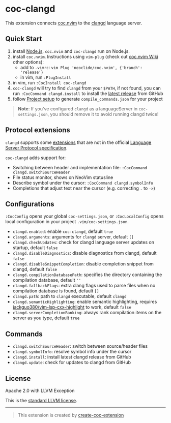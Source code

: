 # coc-clangd

This extension connects [coc.nvim][] to the [clangd][] language server.

## Quick Start

1. install [Node.js][]. `coc.nvim` and `coc-clangd` run on Node.js.
1. install `coc.nvim`. Instructions using `vim-plug` (check out [coc.nvim Wiki][] other options):
   - add to `.vimrc`: `vim Plug 'neoclide/coc.nvim', {'branch': 'release'}`
   - in vim, run `:PlugInstall`
1. in vim, run `:CocInstall coc-clangd`
1. `coc-clangd` will try to find `clangd` from your `$PATH`, if not found, you can run `:CocCommand clangd.install` to install the [latest release][] from GitHub
1. follow [Project setup][] to generate `compile_commands.json` for your project

> **Note**: If you've configured `clangd` as a languageServer in `coc-settings.json`, you should remove it to avoid running clangd twice!

## Protocol extensions

`clangd` supports some [extensions][] that are not in the official [Language Server Protocol specification][lsp].

`coc-clangd` adds support for:

- Switching between header and implementation file: `:CocCommand clangd.switchSourceHeader`
- File status monitor, shows on NeoVim statusline
- Describe symbol under the cursor: `:CocCommand clangd.symbolInfo`
- Completions that adjust text near the cursor (e.g. correcting `.` to `->`)

## Configurations

`:CocConfig` opens your global `coc-settings.json`, or `:CocLocalConfig` opens local configuration in your project `.vim/coc-settings.json`.

- `clangd.enabled`: enable `coc-clangd`, default `true`
- `clangd.arguments`: arguments for `clangd` server, default `[]`
- `clangd.checkUpdates`: check for clangd language server updates on startup, default `false`
- `clangd.disableDiagnostics`: disable diagnostics from clangd, default `false`
- `clangd.disableSnippetCompletion`: disable completion snippet from clangd, default `false`
- `clangd.compilationDatabasePath`: specifies the directory containing the compilation database, default `''`
- `clangd.fallbackFlags`: extra clang flags used to parse files when no compilation database is found, default `[]`
- `clangd.path`: path to `clangd` executable, default `clangd`
- `clangd.semanticHighlighting`: enable semantic highlighting, requires [jackguo380/vim-lsp-cxx-highlight](https://github.com/jackguo380/vim-lsp-cxx-highlight) to work, default `false`
- `clangd.serverCompletionRanking`: always rank compilation items on the server as you type, default `true`

## Commands

- `clangd.switchSourceHeader`: switch between source/header files
- `clangd.symbolInfo`: resolve symbol info under the cursor
- `clangd.install`: install latest clangd release from GitHub
- `clangd.update`: check for updates to clangd from GitHub

## License

Apache 2.0 with LLVM Exception

This is the [standard LLVM license](https://llvm.org/foundation/relicensing/).

---

> This extension is created by [create-coc-extension](https://github.com/fannheyward/create-coc-extension)

[node.js]: https://nodejs.org/en/
[clangd]: https://clangd.llvm.org/installation.html
[coc.nvim]: https://github.com/neoclide/coc.nvim
[coc.nvim wiki]: https://github.com/neoclide/coc.nvim/wiki/Install-coc.nvim
[lsp]: https://microsoft.github.io/language-server-protocol/specification
[extensions]: https://clangd.llvm.org/extensions.html
[latest release]: https://github.com/clangd/clangd/releases
[project setup]: https://clangd.llvm.org/installation.html#project-setup
